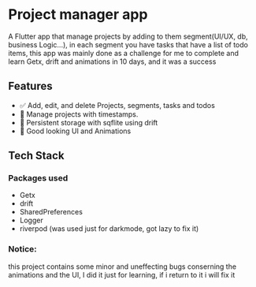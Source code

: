 # Project manager app

A Flutter app that manage projects by adding to them segment(UI/UX, db, business Logic...), in each segment you have tasks that have a list of todo items, this app was mainly done as a challenge for me to complete and learn Getx, drift and animations in 10 days, and it was a success 

## Features

- ✅ Add, edit, and delete Projects, segments, tasks and todos
- 📅 Manage projects with timestamps.
- 🔄 Persistent storage with sqflite using drift
- 📡 Good looking UI and Animations

## Tech Stack

### Packages used
- Getx
- drift
- SharedPreferences
- Logger
- riverpod (was used just for darkmode, got lazy to fix it)

### Notice:

this project contains some minor and uneffecting bugs conserning the animations and the UI, I did it just for learning, if i return to it i will fix it 
